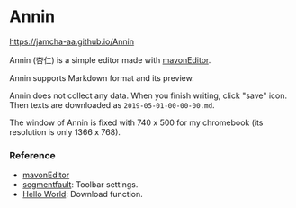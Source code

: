 # Annin

https://jamcha-aa.github.io/Annin

Annin (杏仁) is a simple editor made with [mavonEditor](https://github.com/hinesboy/mavonEditor/). 

Annin supports Markdown format and its preview.

Annin does not collect any data. When you finish writing, click "save" icon. Then texts are downloaded as `2019-05-01-00-00-00.md`.

The window of Annin is fixed with 740 x 500 for my chromebook (its resolution is only 1366 x 768).

### Reference
- [mavonEditor](https://github.com/hinesboy/mavonEditor/)
- [segmentfault](https://segmentfault.com/q/1010000012794420/a-1020000015628222): Toolbar settings.
- [Hello World](https://helloworld-blog.tech/javascript/vue-js%E3%81%A7markdown%E3%81%AE%E3%83%97%E3%83%AC%E3%83%93%E3%83%A5%E3%83%BC%E3%82%A8%E3%83%87%E3%82%A3%E3%82%BF%E3%81%A8%E3%83%95%E3%82%A1%E3%82%A4%E3%83%AB%E3%83%80%E3%82%A6%E3%83%B3%E3%83%AD): Download function.